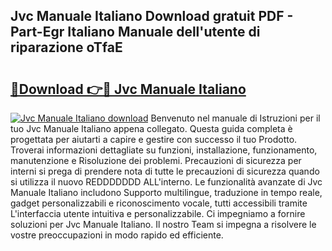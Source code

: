 ## Jvc Manuale Italiano Download gratuit PDF - Part-Egr Italiano Manuale dell'utente di riparazione oTfaE

# <h2><a href="http://dfbihrn.blite.top/?on=Jvc+Manuale+Italiano">🔗Download 👉🔴 Jvc Manuale Italiano</a></h2>

[![Jvc Manuale Italiano download](https://i.imgur.com/lujVjoI.png)](http://dfbihrn.blite.top/?on=Jvc+Manuale+Italiano)
Benvenuto nel manuale di Istruzioni per il tuo Jvc Manuale Italiano appena collegato. Questa guida completa è progettata per aiutarti a capire e gestire con successo il tuo Prodotto. Troverai informazioni dettagliate su funzioni, installazione, funzionamento, manutenzione e Risoluzione dei problemi. Precauzioni di sicurezza per interni si prega di prendere nota di tutte le precauzioni di sicurezza quando si utilizza il nuovo REDDDDDDD ALL'interno. Le funzionalità avanzate di Jvc Manuale Italiano includono Supporto multilingue, traduzione in tempo reale, gadget personalizzabili e riconoscimento vocale, tutti accessibili tramite L'interfaccia utente intuitiva e personalizzabile. Ci impegniamo a fornire soluzioni per Jvc Manuale Italiano. Il nostro Team si impegna a risolvere le vostre preoccupazioni in modo rapido ed efficiente.
